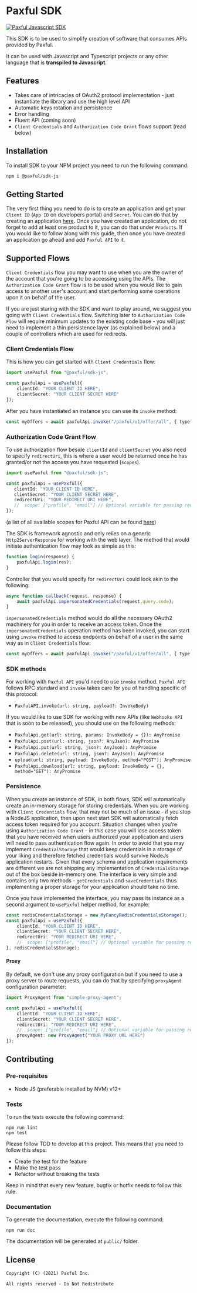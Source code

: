 # Paxful SDK

[![Paxful Javascript SDK](https://github.com/paxful/sdk-js/actions/workflows/github-actions-paxful.yml/badge.svg)](https://github.com/paxful/sdk-js/actions/workflows/github-actions-paxful.yml)

This SDK is to be used to simplify creation of software that consumes APIs provided by Paxful.

It can be used with Javascript and Typescript projects or any other language that is **transpiled to Javascript**.

## Features
* Takes care of intricacies of OAuth2 protocol implementation - just instantiate the library and use the high level API
* Automatic keys rotation and persistence
* Error handling
* Fluent API (coming soon)
* `Client Credentials` and `Authorization Code Grant` flows support (read below)

## Installation

To install SDK to your NPM project you need to run the following command:

 ```bash
 npm i @paxful/sdk-js
 ```

## Getting Started

The very first thing you need to do is to create an application and get your `Client ID` (`App ID` on developers portal) 
and `Secret`. You can do that by creating an application [here](https://developers.paxful.com/apps/new/?src=gh-sdk-js). Once
you have created an application, do not forget to add at least one product to it, you can do that under `Products`. If you
would like to follow along with this guide, then once you have created an application go ahead and add `Paxful API` to
it.

## Supported Flows

`Client Credentials` flow you may want to use when you are the owner of the account that you're going to be accessing using 
the APIs. The `Authorization Code Grant` flow is to be used when you would like to gain access to another user's 
account and start performing some operations upon it on behalf of the user.

If you are just staring with the SDK and want to play around, we suggest you going with `Client Credentials` flow. 
Switching later to `Authorization Code Flow` will require minimum updates to the existing code base - you will just need 
to implement a thin persistence layer (as explained below) and a couple of controllers which are used for redirects.

### Client Credentials Flow
 
This is how you can get started with `Client Credentials` flow: 
```typescript
import usePaxful from "@paxful/sdk-js";

const paxfulApi = usePaxful({
    clientId: "YOUR CLIENT ID HERE",
    clientSecret: "YOUR CLIENT SECRET HERE"
});
```

After you have instantiated an instance you can use its `invoke` method:
```typescript
const myOffers = await paxfulApi.invoke("/paxful/v1/offer/all", { type: 'sell' });
```

### Authorization Code Grant Flow

To use authorization flow beside `clientId` and `clientSecret` you also need to specify `redirectUri`, this is 
where a user would be returned once he has granted/or not the access you have requested (`scopes`). 
 ```typescript
import usePaxful from "@paxful/sdk-js";

const paxfulApi = usePaxful({
    clientId: "YOUR CLIENT ID HERE",
    clientSecret: "YOUR CLIENT SECRET HERE",
    redirectUri: "YOUR REDIRECT URI HERE",
    //  scope: ["profile", "email"] // Optional variable for passing requested scopes.
});
```
(a list of all available scopes for Paxful API can be found [here](https://developers.paxful.com/paxful-products/paxful/documentation/?src=gh-sdk-js))
 
The SDK is framework agnostic and only relies on a generic `Http2ServerResponse` for working with the web layer. 
The method that would initiate authentication flow may look as simple as this:

```javascript
function login(response) {
    paxfulApi.login(res);
}
```

Controller that you would specify for `redirectUri` could look akin to the following:

```javascript
async function callback(request, response) {
    await paxfulApi.impersonatedCredentials(request.query.code);
}
```

`impersonatedCredentials` method would do all the necessary OAuth2 machinery for you in order to receive an access token. 
Once the `impersonatedCredentials` operation method has been invoked, you can start using `invoke` method to access 
endpoints on behalf of a user in the same way as in `Client Credentials` flow:
```typescript
const myOffers = await paxfulApi.invoke("/paxful/v1/offer/all", { type: 'sell' });
```

### SDK methods

For working with `Paxful API` you'd need to use `invoke` method. `Paxful API` follows RPC standard and `invoke`
takes care for you of handling specific of this protocol:
* `PaxfulAPI.invoke(url: string, payload?: InvokeBody)`

If you would like to use SDK for working with new APIs (like `Webhooks API` that is soon to be released), you
should use on the following methods:
* `PaxfulApi.get(url: string, params: InvokeBody = {}): AnyPromise`
* `PaxfulApi.post(url: string, json?: AnyJson): AnyPromise`
* `PaxfulApi.put(url: string, json?: AnyJson): AnyPromise`
* `PaxfulApi.delete(url: string, json?: AnyJson): AnyPromise`
* `upload(url: string, payload: InvokeBody, method="POST"): AnyPromise`
* `PaxfulApi.download(url: string, payload: InvokeBody = {}, method="GET"): AnyPromise`

### Persistence

When you create an instance of SDK, in both flows, SDK will automatically create an in-memory storage for storing 
credentials. When you are working with `Client Credentials` flow, that may not be much of an issue - if you
stop a NodeJS application, then upon next start SDK will automatically fetch access token required for you account. 
Situation changes when you're using `Authorization Code Grant` - in this case you will lose access token that
you have received when users authorized your application and users will need to pass authentication flow again.
In order to avoid that you may implement `CredentialStorage` that would keep credentials in a storage of 
your liking and therefore fetched credentials would survive NodeJs application restarts. Given that every schema 
and application requirements are different we are not shipping any implementation of 
`CredentialsStorage` out of the box beside in-memory one. The interface is very simple and contains only two methods - 
`getCredentials` and `saveCredentials` thus implementing a proper storage for your application should take no time.

Once you have implemented the interface, you may pass its instance as a second argument to `usePaxful` helper method,
for example:

```typescript
const redisCredentialsStorage = new MyFancyRedisCredentialsStorage();
const paxfulApi = usePaxful({
    clientId: "YOUR CLIENT ID HERE",
    clientSecret: "YOUR CLIENT SECRET HERE",
    redirectUri: "YOUR REDIRECT URI HERE",
    //  scope: ["profile", "email"] // Optional variable for passing requested scopes.
}, redisCredentialsStorage);
```

#### Proxy

By default, we don't use any proxy configuration but if you need to use a proxy server to route requests,
you can do that by specifying `proxyAgent` configuration parameter:

```typescript
import ProxyAgent from "simple-proxy-agent";

const paxfulApi = usePaxful({
    clientId: "YOUR CLIENT ID HERE",
    clientSecret: "YOUR CLIENT SECRET HERE",
    redirectUri: "YOUR REDIRECT URI HERE",
    //  scope: ["profile", "email"] // Optional variable for passing requested scopes.
    proxyAgent: new ProxyAgent("YOUR PROXY URL HERE")
});
```

## Contributing
### Pre-requisites

* Node JS (preferable installed by NVM) v12+

### Tests

To run the tests execute the following command:
```shell
npm run lint
npm test
```

Please follow TDD to develop at this project. This means that you need to follow this steps:

* Create the test for the feature
* Make the test pass
* Refactor without breaking the tests

Keep in mind that every new feature, bugfix or hotfix needs to follow this rule.

### Documentation

To generate the documentation, execute the following command:
```shell
npm run doc
```

The documentation will be generated at `public/` folder.

## License

```markdown
Copyright (C) (2021) Paxful Inc.

All rights reserved - Do Not Redistribute
```
